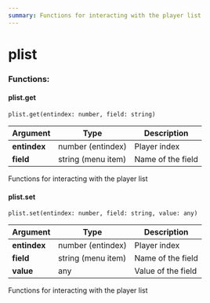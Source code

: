 ```yaml
---
summary: Functions for interacting with the player list
---
```


# plist

### Functions:
#### plist.get

`plist.get(entindex: number, field: string)`

Argument | Type | Description
-------- | ---- | -----------
  **entindex** | number (entindex) | Player index
  **field** | string (menu item) | Name of the field

Functions for interacting with the player list


#### plist.set

`plist.set(entindex: number, field: string, value: any)`

Argument | Type | Description
-------- | ---- | -----------
  **entindex** | number (entindex) | Player index
  **field** | string (menu item) | Name of the field
  **value** | any | Value of the field

Functions for interacting with the player list

